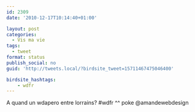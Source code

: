 ```yaml
---
id: 2309
date: '2010-12-17T10:14:40+01:00'

layout: post
categories:
  - Vis ma vie
tags:
  - tweet
format: status
publish_social: no
guid: 'http://tweets.local/?birdsite_tweet=15711467475046400'

birdsite_hashtags:
    - wdfr
---
```


A quand un wdapero entre lorrains? #wdfr ^^ poke @amandewebdesign